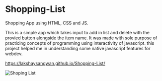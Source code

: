 # Shopping-List
Shopping App using HTML, CSS and JS.

This is a simple app which takes input to add in list and delete with the provied button alongside the item name. It was made with sole purpose of practicing concepts of programming using interactivity of javascript. this project helped me in understanding some native javascript features for webdev.

https://lakshaysangwan.github.io/Shopping-List/


![Shoping List](https://i.imgur.com/zgNB5DB.png)
